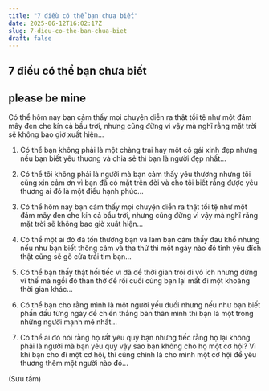```yaml
---
title: "7 điều có thể bạn chưa biết"
date: 2025-06-12T16:02:17Z
slug: 7-dieu-co-the-ban-chua-biet
draft: false
---
```


## 7 điều có thể bạn chưa biết

## please be mine

Có thể hôm nay bạn cảm thấy mọi chuyện diễn ra thật tồi tệ như một đám mây đen che kín cả bầu trời, nhưng cũng đừng vì vậy mà nghĩ rằng mặt trời sẽ không bao giờ xuất hiện... 
 
1. Có thể bạn không phải là một chàng trai hay một cô gái xinh đẹp nhưng nếu bạn biết yêu thương và chia sẻ thì bạn là người đẹp nhất...
 
2. Có thể tôi không phải là người mà bạn cảm thấy yêu thương nhưng tôi cũng xin cảm ơn vì bạn đã có mặt trên đời và cho tôi biết rằng được yêu thương ai đó là một điều hạnh phúc...
 
3. Có thể hôm nay bạn cảm thấy mọi chuyện diễn ra thật tồi tệ như một đám mây đen che kín cả bầu trời, nhưng cũng đừng vì vậy mà nghĩ rằng mặt trời sẽ không bao giờ xuất hiện...
 4. Có thể một ai đó đã tổn thương bạn và làm bạn cảm thấy đau khổ nhưng nếu như bạn biết thông cảm và tha thứ thì một ngày nào đó tình yêu đích thật cũng sẽ gõ cửa trái tim bạn...
 
5. Có thể bạn thấy thật hối tiếc vì đã để thời gian trôi đi vô ích nhưng đừng vì thế mà ngồi đó than thở để rồi cuối cùng bạn lại mất đi một khoảng thời gian khác...
 
6. Có thể bạn cho rằng mình là một người yếu đuối nhưng nếu như bạn biết phấn đấu từng ngày để chiến thắng bản thân mình thì bạn là một trong những người mạnh mẽ nhất...
 
7. Có thể ai đó nói rằng họ rất yêu quý bạn nhưng tiếc rằng họ lại không phải là người mà bạn yêu quý vậy sao bạn không cho họ một cơ hội? Vì khi bạn cho đi một cơ hội, thì cũng chính là cho mình một cơ hội để yêu thương thêm một người nào đó...
 
(Sưu tầm)